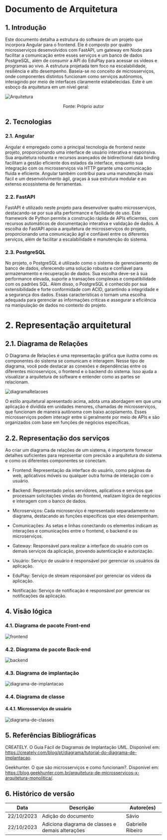 # Documento de Arquitetura

## 1. Introdução


Este documento detalha a estrutura do software de um projeto que incorpora Angular para o frontend. Ele é composto por quatro microsserviços desenvolvidos com FastAPI, um gateway em Node para facilitar a comunicação entre esses serviços e um banco de dados PostgreSQL, além de consumir a API do EduPlay para acessar os vídeos e programas ao vivo. A estrutura projetada tem foco na escalabilidade, resiliência e alto desempenho. Baseia-se no conceito de microsserviços, onde componentes distintos funcionam como serviços autônomos, interagindo por meio de interfaces claramente estabelecidas. Este é um esboço da arquitetura em um nível geral:

![Arquitetura](../assets/arquitetura.svg)
<figcaption style="text-align: center !important">
    Fonte: Próprio autor
  </figcaption>
</figure>

## 2. Tecnologias

### 2.1. Angular

Angular é empregado como a principal tecnologia de frontend neste projeto, proporcionando uma interface de usuário interativa e responsiva. Sua arquitetura robusta e recursos avançados de bidirectional data binding facilitam a gestão eficiente dos estados da interface, enquanto sua integração com os microsserviços via HTTP garante uma comunicação fluida e eficiente. Angular também contribui para uma manutenção mais fácil e um desenvolvimento ágil, graças à sua estrutura modular e ao extenso ecossistema de ferramentas.

### 2.2. FastAPI

FastAPI é utilizado neste projeto para desenvolver quatro microsserviços, destacando-se por sua alta performance e facilidade de uso. Este framework de Python permite a construção rápida de APIs eficientes, com recursos automáticos de documentação interativa e validação de dados. A escolha do FastAPI apoia a arquitetura de microsserviços do projeto, proporcionando uma comunicação ágil e confiável entre os diferentes serviços, além de facilitar a escalabilidade e manutenção do sistema.

### 2.3. PostgreSQL

No projeto, o PostgreSQL é utilizado como o sistema de gerenciamento de banco de dados, oferecendo uma solução robusta e confiável para armazenamento e recuperação de dados. Sua escolha deve-se à sua performance elevada, suporte a transações complexas e compatibilidade com os padrões SQL. Além disso, o PostgreSQL é conhecido por sua extensibilidade e forte conformidade com ACID, garantindo a integridade e a segurança dos dados. Essas características o tornam uma escolha adequada para gerenciar as informações críticas e assegurar a eficiência na manipulação de dados no contexto do projeto.

# 2. Representação arquitetural

## 2.1. Diagrama de Relações

O Diagrama de Relações é uma representação gráfica que ilustra como os componentes do sistema se comunicam e interagem. Nesse tipo de diagrama, você pode destacar as conexões e dependências entre os diferentes microserviços, o frontend e o backend do sistema. Isso ajuda a visualizar a arquitetura de software e entender como as partes se relacionam.

![diagramaRelacoes](/docs/arquitetura/Imagens/diagramaDeRelacao.jpg)

O estilo arquitetural apresentado acima, adota uma abordagem em que uma aplicação é dividida em unidades menores, chamadas de microsserviços, que funcionam de maneira autônoma com baixo acoplamento. Esses microsserviços podem interagir entre si geralmente por meio de APIs e são organizados com base em funções de negócios específicas.

## 2.2. Representação dos serviços

Ao criar um diagrama de relações de um sistema, é importante fornecer detalhes suficientes para representar com precisão a arquitetura do sistema e como os diferentes componentes se conectam.

-   Frontend: Representação da interface do usuário, como páginas da web, aplicativos móveis ou qualquer outra forma de interação com o usuário.

-   Backend: Representado pelos servidores, aplicativos e serviços que processam solicitações vindas do frontend, realizam lógica de negócios e interagem com o banco de dados.

-   Microserviços: Cada microserviço é representado separadamente no diagrama, destacando as funções específicas que eles desempenham.

-   Comunicações: As setas e linhas conectando os elementos indicam as interações e comunicações entre o frontend, o backend e os microserviços.

-   Gateway: Responsável para realizar a interface do usuário com os demais serviços da aplicação, provendo autenticação e autorização.

-   Usuário: Serviço de usuário é responsável por gerenciar os usuários da aplicação.

-   EduPlay: Serviço de stream responsável por gerenciar os videos da aplicação.

-   Notificação: Serviço de notificação é responsável por gerenciar os notificações da aplicação.



## 4. Visão lógica

### 4.1. Diagrama de pacote Front-end

![frontend](./Imagens/FrontEnd%20pacote.png)

### 4.2. Diagrama de pacote Back-end

![backend](./Imagens/BackEnd.png)

### 4.3. Diagrama de implantação

![diagrama-de-implantacao](./Imagens/DiagramaImplantacao.png)

### 4.4. Diagrama de classe

#### 4.4.1. Microsserviço de usuário

![diagrama-de-classes](./Imagens/diagramaDeClasse-User.png)

## 5. Referências Bibliográficas

CREATELY. O Guia Fácil de Diagramas de Implantação UML. Disponível em: https://creately.com/blog/pt/diagrama/tutorial-do-diagrama-de-implantacao.

Geekhunter. O que são microsserviços e como funcionam?. Disponível em: https://blog.geekhunter.com.br/arquitetura-de-microsservicos-x-arquitetura-monolitica/.

## 6. Histórico de versão

| **Data**   | **Descrição**                                    | **Autore(es)**    |
| ---------- | ------------------------------------------------ | ----------------- |
| 22/10/2023 | Adição do documento                              | Sávio             |
| 22/10/2023 | Adiciona diagrama de classes e demais alterações | Gabrielle Ribeiro |
